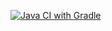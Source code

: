 [![Java CI with Gradle](https://github.com/BubbleAero/CallBackTest/actions/workflows/gradle.yml/badge.svg)](https://github.com/BubbleAero/CallBackTest/actions/workflows/gradle.yml)